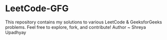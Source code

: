 # LeetCode-GFG
This repository contains my solutions to various LeetCode &amp; GeeksforGeeks problems. Feel free to explore, fork, and contribute! Author ~ Shreya Upadhyay
